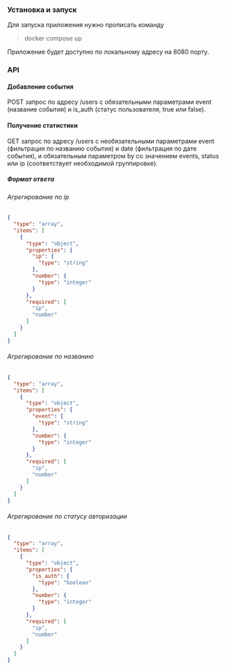 ### Установка и запуск

Для запуска приложения нужно прописать команду 
>docker compose up

Приложение будет доступно по локальному адресу на 8080 порту.

### API

#### Добавление события
POST запрос по адресу /users с обязательными параметрами event (название события) и is_auth (статус пользователя, true или false).

#### Получение статистики

GET запрос по адресу /users c необязательными параметрами event (фильтрация по названию события) и date (фильтрация по дате события), и обязательным параметром by со значением events, status или ip (соответствует необходимой группировке).
##### Формат ответа
###### Агрегирование по ip

```json
{
  "type": "array",
  "items": [
    {
      "type": "object",
      "properties": {
        "ip": {
          "type": "string"
        },
        "number": {
          "type": "integer"
        }
      },
      "required": [
        "ip",
        "number"
      ]
    }
  ]
}
```

###### Агрегирование по названию

```json
{
  "type": "array",
  "items": [
    {
      "type": "object",
      "properties": {
        "event": {
          "type": "string"
        },
        "number": {
          "type": "integer"
        }
      },
      "required": [
        "ip",
        "number"
      ]
    }
  ]
}
```


###### Агрегирование по статусу авторизации

```json
{
  "type": "array",
  "items": [
    {
      "type": "object",
      "properties": {
        "is_auth": {
          "type": "boolean"
        },
        "number": {
          "type": "integer"
        }
      },
      "required": [
        "ip",
        "number"
      ]
    }
  ]
}
```


